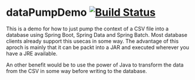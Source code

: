 # dataPumpDemo [![Build Status](https://travis-ci.org/Endron/dataPumpDemo.svg)](https://travis-ci.org/Endron/dataPumpDemo)

This is a demo for how to just pump the context of a CSV file into a database using Spring Boot, Spring Data and
Spring Batch. Most database clients already support this usecas in some way. The advantage of this aproch is mainly
that it can be packt into a JAR and executed wherever you have a JRE available. 

An other benefit would be to use the power of Java to transform the data from the CSV in some way before writing to
the database. 
